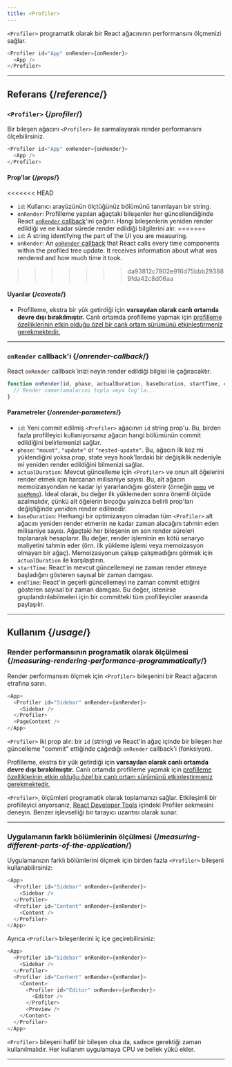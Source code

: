 ```yaml
---
title: <Profiler>
---
```


<Intro>

`<Profiler>` programatik olarak bir React ağacınının performansını ölçmenizi sağlar.

```js
<Profiler id="App" onRender={onRender}>
  <App />
</Profiler>
```

</Intro>

<InlineToc />

---

## Referans {/*reference*/}

### `<Profiler>` {/*profiler*/}

Bir bileşen ağacını `<Profiler>` ile sarmalayarak render performansını ölçebilirsiniz.

```js
<Profiler id="App" onRender={onRender}>
  <App />
</Profiler>
```

#### Prop'lar {/*props*/}

<<<<<<< HEAD
* `id`: Kullanıcı arayüzünün ölçtüğünüz bölümünü tanımlayan bir string.
* `onRender`: Profilleme yapılan ağaçtaki bileşenler her güncellendiğinde React [`onRender` callback](#onrender-callback)'ini çağırır. Hangi bileşenlerin yeniden render edildiği ve ne kadar sürede render edildiği bilgilerini alır.
=======
* `id`: A string identifying the part of the UI you are measuring.
* `onRender`: An [`onRender` callback](#onrender-callback) that React calls every time components within the profiled tree update. It receives information about what was rendered and how much time it took.
>>>>>>> da93812c7802e916d75bbb293889fda42c8d06aa

#### Uyarılar {/*caveats*/}

* Profilleme, ekstra bir yük getirdiği için **varsayılan olarak canlı ortamda devre dışı bırakılmıştır.** Canlı ortamda profilleme yapmak için [profilleme özelliklerinin etkin olduğu özel bir canlı ortam sürümünü etkinleştirmeniz gerekmektedir.](https://fb.me/react-profiling)

---

### `onRender` callback'i {/*onrender-callback*/}

React `onRender` callback`inizi neyin render edildiği bilgisi ile çağıracaktır.

```js
function onRender(id, phase, actualDuration, baseDuration, startTime, commitTime) {
  // Render zamanlamalarını topla veya log'la...
}
```

#### Parametreler {/*onrender-parameters*/}

* `id`: Yeni commit edilmiş `<Profiler>` ağacının `id` string prop'u. Bu, birden fazla profilleyici kullanıyorsanız ağacın hangi bölümünün commit edildiğini belirlemenizi sağlar.
* `phase`: `"mount"`, `"update"` or `"nested-update"`. Bu, ağacın ilk kez mi yüklendiğini yoksa prop, state veya hook'lardaki bir değişiklik nedeniyle mi yeniden render edildiğini bilmenizi sağlar.
* `actualDuration`: Mevcut güncelleme için `<Profiler>` ve onun alt öğelerini render etmek için harcanan milisaniye sayısı. Bu, alt ağacın memoizasyondan ne kadar iyi yararlandığını gösterir (örneğin [`memo`](/reference/react/memo) ve [`useMemo`](/reference/react/useMemo)). İdeal olarak, bu değer ilk yüklemeden sonra önemli ölçüde azalmalıdır, çünkü alt öğelerin birçoğu yalnızca belirli prop'ları değiştiğinde yeniden render edilmedir.
* `baseDuration`: Herhangi bir optimizasyon olmadan tüm `<Profiler>` alt ağacını yeniden render etmenin ne kadar zaman alacağını tahmin eden milisaniye sayısı. Ağaçtaki her bileşenin en son render süreleri toplanarak hesaplanır. Bu değer, render işleminin en kötü senaryo maliyetini tahmin eder (örn. ilk yükleme işlemi veya memoizasyon olmayan bir ağaç). Memoizasyonun çalışıp çalışmadığını görmek için `actualDuration` ile karşılaştırın.
* `startTime`: React'in mevcut güncellemeyi ne zaman render etmeye başladığını gösteren sayısal bir zaman damgası.
* `endTime`: React'in geçerli güncellemeyi ne zaman commit ettiğini gösteren sayısal bir zaman damgası. Bu değer, istenirse gruplandırılabilmeleri için bir committeki tüm profilleyiciler arasında paylaşılır.

---

## Kullanım {/*usage*/}

### Render performansının programatik olarak ölçülmesi {/*measuring-rendering-performance-programmatically*/}

Render performansını ölçmek için `<Profiler>` bileşenini bir React ağacının etrafına sarın.

```js {2,4}
<App>
  <Profiler id="Sidebar" onRender={onRender}>
    <Sidebar />
  </Profiler>
  <PageContent />
</App>
```

`<Profiler>` iki prop alır: bir `id` (string) ve React'in ağaç içinde bir bileşen her güncelleme "commit" ettiğinde çağırdığı `onRender` callback'i (fonksiyon). 

<Pitfall>

Profilleme, ekstra bir yük getirdiği için **varsayılan olarak canlı ortamda devre dışı bırakılmıştır.** Canlı ortamda profilleme yapmak için [profilleme özelliklerinin etkin olduğu özel bir canlı ortam sürümünü etkinleştirmeniz gerekmektedir.](https://fb.me/react-profiling)

</Pitfall>

<Note>

`<Profiler>`, ölçümleri programatik olarak toplamanızı sağlar. Etkileşimli bir profilleyici arıyorsanız, [React Developer Tools](/learn/react-developer-tools) içindeki Profiler sekmesini deneyin. Benzer işlevselliği bir tarayıcı uzantısı olarak sunar.

</Note>

---

### Uygulamanın farklı bölümlerinin ölçülmesi {/*measuring-different-parts-of-the-application*/}

Uygulamanızın farklı bölümlerini ölçmek için birden fazla `<Profiler>` bileşeni kullanabilirsiniz:

```js {5,7}
<App>
  <Profiler id="Sidebar" onRender={onRender}>
    <Sidebar />
  </Profiler>
  <Profiler id="Content" onRender={onRender}>
    <Content />
  </Profiler>
</App>
```

Ayrıca `<Profiler>` bileşenlerini iç içe geçirebilirsiniz:

```js {5,7,9,12}
<App>
  <Profiler id="Sidebar" onRender={onRender}>
    <Sidebar />
  </Profiler>
  <Profiler id="Content" onRender={onRender}>
    <Content>
      <Profiler id="Editor" onRender={onRender}>
        <Editor />
      </Profiler>
      <Preview />
    </Content>
  </Profiler>
</App>
```

`<Profiler>` bileşeni hafif bir bileşen olsa da, sadece gerektiği zaman kullanılmalıdır. Her kullanım uygulamaya CPU ve bellek yükü ekler.

---

